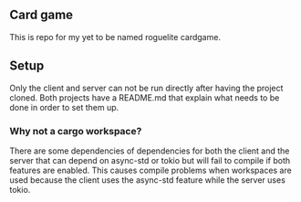 ## Card game
This is repo for my yet to be named roguelite cardgame.

## Setup
Only the client and server can not be run directly after having the project cloned. Both projects have a README.md that explain what needs to be done in order to set them up.

### Why not a cargo workspace?
There are some dependencies of dependencies for both the client and the server that can depend on async-std or tokio but will fail to compile if both features are enabled. This causes compile problems when workspaces are used because the client uses the async-std feature while the server uses tokio.
